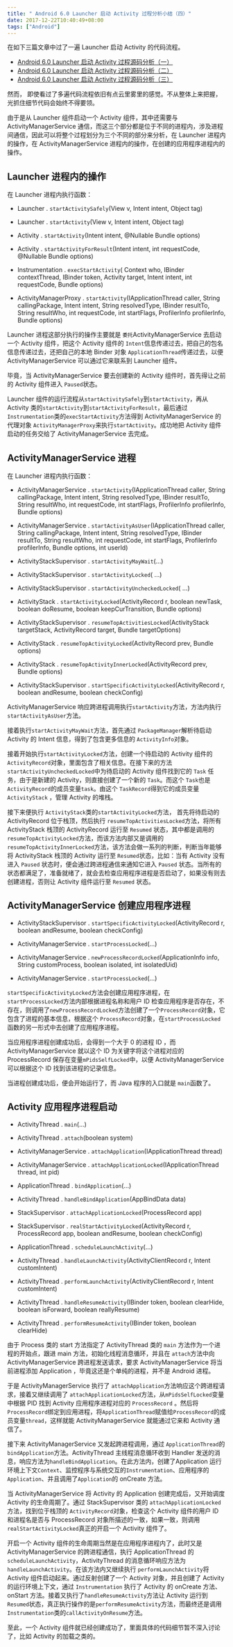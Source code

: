 ```yaml
---
title: " Android 6.0 Launcher 启动 Activity 过程分析小结（四）"
date: 2017-12-22T10:40:49+08:00
tags: ["Android"]
---
```



在如下三篇文章中过了一遍 Launcher 启动 Activity 的代码流程。

*	[ Android 6.0 Launcher 启动 Activity 过程源码分析（一）](start-activity-from-launcher-in-android-1)
*	[ Android 6.0 Launcher 启动 Activity 过程源码分析（二）](start-activity-from-launcher-in-android-2)
*	[ Android 6.0 Launcher 启动 Activity 过程源码分析（三）](start-activity-from-launcher-in-android-3)

然而， 即使看过了多遍代码流程依旧有点云里雾里的感觉。不从整体上来把握，光抓住细节代码会始终不得要领。

由于是从 Launcher 组件启动一个 Activity 组件，其中还需要与 ActivityManagerService 通信，而这三个部分都是位于不同的进程内，涉及进程间通信，因此可以将整个过程划分为三个不同的部分来分析，在 Launcher 进程内的操作，在 ActivityManagerService 进程内的操作，在创建的应用程序进程内的操作。

<!--more-->

## Launcher 进程内的操作

在 Launcher 进程内执行函数：

*	Launcher . `startActivitySafely`(View v, Intent intent, Object tag)

*	Launcher . `startActivity`(View v, Intent intent, Object tag)
*	Activity . `startActivity`(Intent intent, @Nullable Bundle options)
*	Activity . `startActivityForResult`(Intent intent, int requestCode, @Nullable Bundle options)
*	Instrumentation . `execStartActivity`( Context who, IBinder contextThread, IBinder token, Activity target, Intent intent, int requestCode, Bundle options)
*	ActivityManagerProxy . `startActivity`(IApplicationThread caller, String callingPackage, Intent intent, String resolvedType, IBinder resultTo, String resultWho, int requestCode, int startFlags, ProfilerInfo profilerInfo, Bundle options)

Launcher 进程这部分执行的操作主要就是 `委托`ActivityManagerService 去启动一个 Activity 组件，把这个 Activity 组件的 `Intent`信息传递过去，把自己的包名信息传递过去，还把自己的本地 Binder 对象 `ApplicationThread`传递过去，以便 ActivityManagerService 可以通过它来联系到 Launcher 组件。

毕竟，当 ActivityManagerService 要去创建新的 Activity 组件时，首先得让之前的 Activity 组件进入 `Paused`状态。

Launcher 组件的运行流程从`startActivitySafely`到`startActivity`，再从 Activity 类的`startActivity`到`startActivityForResult`，最后通过 `Instrumentation`类的`execStartActivity`方法得到 ActivityManagerService 的代理对象 `ActivityManagerProxy`来执行`startActivity`。成功地把 Activity 组件启动的任务交给了 ActivityManagerService 去完成。

## ActivityManagerService 进程

在 Launcher 进程内执行函数：

*	ActivityManagerService . `startActivity`(IApplicationThread caller, String callingPackage, Intent intent, String resolvedType, IBinder resultTo, String resultWho, int requestCode, int startFlags, ProfilerInfo profilerInfo, Bundle options)
*	ActivityManagerService . `startActivityAsUser`(IApplicationThread caller, String callingPackage, Intent intent, String resolvedType, IBinder resultTo, String resultWho, int requestCode, int startFlags, ProfilerInfo profilerInfo, Bundle options, int userId)

*	ActivityStackSupervisor . `startActivityMayWait`(...)
*	ActivityStackSupervisor . `startActivityLocked`( ...)
*	ActivityStackSupervisor . `startActivityUncheckedLocked`( ...)
*	ActivityStack . `startActivityLocked`(ActivityRecord r, boolean newTask, boolean doResume, boolean keepCurTransition, Bundle options)
*	ActivityStackSupervisor . `resumeTopActivitiesLocked`(ActivityStack targetStack, ActivityRecord target, Bundle targetOptions)
*	ActivityStack . `resumeTopActivityLocked`(ActivityRecord prev, Bundle options)
*	ActivityStack . `resumeTopActivityInnerLocked`(ActivityRecord prev, Bundle options)
*	ActivityStackSupervisor . `startSpecificActivityLocked`(ActivityRecord r, boolean andResume, boolean checkConfig)

ActivityManagerService 响应跨进程调用执行`startActivity`方法，方法内执行`startActivityAsUser`方法。

接着执行`startActivityMayWait`方法，首先通过 `PackageManager`解析待启动 Activity 的 Intent 信息，得到了包含更多信息的 `ActivityInfo`对象。

接着开始执行`startActivityLocked`方法，创建一个待启动的 Activity 组件的 `ActivityRecord`对象，里面包含了相关信息。在接下来的方法`startActivityUncheckedLocked`中为待启动的 Activity 组件找到它的 `Task` 任务，由于是新建的 Activity，则直接创建了一个新的 `Task`。而这个 `Task`也是 `ActivityRecord`的成员变量`task`。由这个 `TaskRecord`得到它的成员变量`ActivityStack` ，管理 Activity 的堆栈。

接下来便执行 `ActivityStack`类的`startActivityLocked`方法， 首先将待启动的 ActivityRecord 位于栈顶，然后执行 `resumeTopActivitiesLocked`方法，将所有 ActivityStack 栈顶的 ActivityRecord 运行至 `Resumed` 状态，其中都是调用的`resumeTopActivityLocked`方法，而该方法内部又是调用的`resumeTopActivityInnerLocked`方法，该方法会做一系列的判断，判断当年能够将 ActivityStack 栈顶的 Activity 运行至 `Resumed`状态，比如：当有 Activity 没有进入 `Paused` 状态时，便会通过跨进程通信来通知它进入 `Paused` 状态。当所有的状态都满足了，准备就绪了，就会去检查应用程序进程是否启动了，如果没有则去创建进程，否则让 Activity 组件运行至 `Resumed` 状态。

## ActivityManagerService 创建应用程序进程

*	ActivityStackSupervisor . `startSpecificActivityLocked`(ActivityRecord r, boolean andResume, boolean checkConfig)
*	ActivityManagerService . `startProcessLocked`(...)

*	ActivityManagerService . `newProcessRecordLocked`(ApplicationInfo info, String customProcess, boolean isolated, int isolatedUid)
*	ActivityManagerService . `startProcessLocked`(...)


`startSpecificActivityLocked`方法会创建应用程序进程，在 `startProcessLocked`方法内部根据进程名称和用户 ID 检查应用程序是否存在，不存在，则调用了`newProcessRecordLocked`方法创建了一个`ProcessRecord`对象，它包含了进程的基本信息，根据这个 `ProcessRecord`对象，在`startProcessLocked`函数的另一形式中去创建了应用程序进程。

当应用程序进程创建成功后，会得到一个大于 0 的进程 ID ，而 ActivityManagerService 就以这个 ID 为关键字将这个进程对应的 ProcessRecord 保存在变量`mPidsSelfLocked`中，以便 ActivityManagerService 可以根据这个 ID 找到该进程的记录信息。

当进程创建成功后，便会开始运行了，而 Java 程序的入口就是 `main`函数了。

## Activity 应用程序进程启动


*	ActivityThread . `main`(...)

*	ActivityThread . `attach`(boolean system)
*	ActivityManagerService . `attachApplication`(IApplicationThread thread)
*	ActivityManagerService . `attachApplicationLocked`(IApplicationThread thread, int pid)
*	ApplicationThread . `bindApplication`(...)
*	ActivityThread . `handleBindApplication`(AppBindData data)
*	StackSupervisor . `attachApplicationLocked`(ProcessRecord app)
*	StackSupervisor .  `realStartActivityLocked`(ActivityRecord r, ProcessRecord app, boolean andResume, boolean checkConfig)
*	ApplicationThread . `scheduleLaunchActivity`(...)
*	ActivityThread . `handleLaunchActivity`(ActivityClientRecord r, Intent customIntent)
*	ActivityThread . `performLaunchActivity`(ActivityClientRecord r, Intent customIntent)
*	ActivityThread . `handleResumeActivity`(IBinder token, boolean clearHide, boolean isForward, boolean reallyResume)
*	ActivityThread . `performResumeActivity`(IBinder token, boolean clearHide) 

由于 Process 类的 start 方法指定了 ActivityThread 类的 `main` 方法作为一个进程的开始点，跟进 main 方法，初始化线程消息循环，并且在 `attach`方法中向 ActivityManagerService 跨进程发送请求，要求 ActivityManagerService 将当前进程添加 Application ，毕竟这还是个单纯的进程，并不是 Android 进程。

于是 ActivityManagerService 执行了 `attachApplication`方法响应这个跨进程请求，接着又继续调用了 `attachApplicationLocked`方法，从`mPidsSelfLocked`变量中根据 PID 找到 Activity 应用程序进程对应的 `ProcessRecord` 。然后将`ProcessRecord`绑定到应用进程，将`ApplicationThread`赋值给`ProcessRecord`的成员变量`thread`，这样就能 ActivityManagerService 就能通过它来和 Activity 通信了。

接下来 ActivityManagerService 又发起跨进程调用，通过 `ApplicationThread`的`bindApplication`方法。ActivityThread 主线程消息循环收到 Handler 发送的消息，响应方法为`handleBindApplication`。在此方法内，创建了Application 运行环境上下文`Context`、监控程序与系统交互的`Instrumentation`、应用程序的`Application`、并且调用了`Application`的 onCreate 方法。

当 ActivityManagerService 将 Activity 的 Application 创建完成后，又开始调度 Activity 的生命周期了。通过 StackSupervisor 类的 `attachApplicationLocked`方法，找到位于栈顶的 `ActivityRecord`对象，检查这个 Activity 组件的用户 ID 和进程名是否与 ProcessRecord 对象所描述的一致，如果一致，则调用`realStartActivityLocked`真正的开启一个 Activity 组件了。


 开启一个 Activity 组件的生命周期当然是在应用程序进程内了，此时又是 ActivityManagerService 的跨进程通信，执行 ApplicationThread 的 `scheduleLaunchActivity`，ActivityThread 的消息循环响应方法为 `handleLaunchActivity`。在该方法内又继续执行 `performLaunchActivity`将 Activity 组件启动起来。通过反射创建了一个 Activity 对象，并且创建了 Activity 的运行环境上下文，通过 `Instrumentation` 执行了 Activity 的 onCreate 方法、onStart 方法。接着又执行了`handleResumeActivity`方法让 Activity 运行到 `Resumed`状态，真正执行操作的是`performResumeActivity`方法，而最终还是调用 `Instrumentation`类的`callActivityOnResume`方法。

至此，一个 Activity 组件就已经创建成功了，里面具体的代码细节暂不深入讨论了，比如 Activity 的加载之类的。










